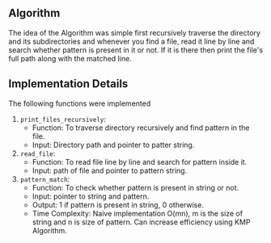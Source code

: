 ## Algorithm
The idea of the Algorithm was simple first recursively traverse the directory and its subdirectories and whenever you find a file, read it line by line and search whether pattern is present in it or not. If it is there then print the file's full path along with the matched line.

## Implementation Details
The following functions were implemented

1. `print_files_recursively`:
    - Function: To traverse directory recursively and find pattern in the file.
    - Input: Directory path and pointer to patter string.
2. `read_file`:
    - Function: To read file line by line and search for pattern inside it.
    - Input: path of file and pointer to pattern string.
3. `pattern_match`:
    - Function: To check whether pattern is present in string or not.
    - Input: pointer to string and pattern.
    - Output: 1 if pattern is present in string, 0 otherwise.
    - Time Complexity: Naive implementation O(mn), m is the size of string and n is size of pattern. Can increase efficiency using KMP Algorithm. 
